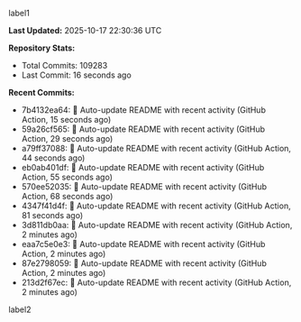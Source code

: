 
label1 
<!-- ACTIVITY_START -->
**Last Updated:** 2025-10-17 22:30:36 UTC

**Repository Stats:**
- Total Commits: 109283
- Last Commit: 16 seconds ago

**Recent Commits:**
- 7b4132ea64: 🤖 Auto-update README with recent activity (GitHub Action, 15 seconds ago)
- 59a26cf565: 🤖 Auto-update README with recent activity (GitHub Action, 29 seconds ago)
- a79ff37088: 🤖 Auto-update README with recent activity (GitHub Action, 44 seconds ago)
- eb0ab401df: 🤖 Auto-update README with recent activity (GitHub Action, 55 seconds ago)
- 570ee52035: 🤖 Auto-update README with recent activity (GitHub Action, 68 seconds ago)
- 4347f41d4f: 🤖 Auto-update README with recent activity (GitHub Action, 81 seconds ago)
- 3d811db0aa: 🤖 Auto-update README with recent activity (GitHub Action, 2 minutes ago)
- eaa7c5e0e3: 🤖 Auto-update README with recent activity (GitHub Action, 2 minutes ago)
- 87e2798059: 🤖 Auto-update README with recent activity (GitHub Action, 2 minutes ago)
- 213d2f67ec: 🤖 Auto-update README with recent activity (GitHub Action, 2 minutes ago)
<!-- ACTIVITY_END -->

label2
